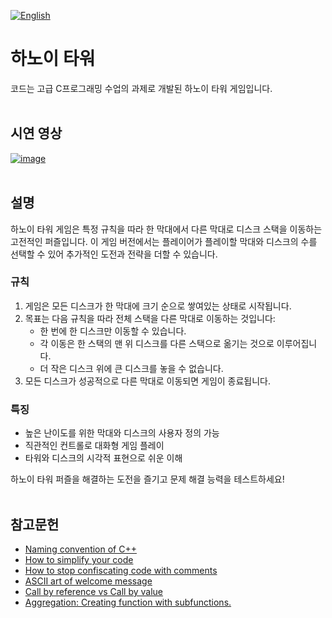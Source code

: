 [![English](https://img.shields.io/badge/lang-English-blue.svg)](https://github.com/juho-creator/HanoiTower/blob/main/README.md)


# 하노이 타워
코드는 고급 C프로그래밍 수업의 과제로 개발된 하노이 타워 게임입니다.
</br></br>



## 시연 영상
[![image](https://github.com/juho-creator/HanoiTower/assets/72856990/8931fa43-294e-491f-a8b0-16a05a21b6f2)
](https://www.youtube.com/watch?v=CoiyGsFQT0E
)
</br></br>



## 설명

하노이 타워 게임은 특정 규칙을 따라 한 막대에서 다른 막대로 디스크 스택을 이동하는 고전적인 퍼즐입니다. 이 게임 버전에서는 플레이어가 플레이할 막대와 디스크의 수를 선택할 수 있어 추가적인 도전과 전략을 더할 수 있습니다.

### 규칙
1. 게임은 모든 디스크가 한 막대에 크기 순으로 쌓여있는 상태로 시작됩니다.
2. 목표는 다음 규칙을 따라 전체 스택을 다른 막대로 이동하는 것입니다:
   - 한 번에 한 디스크만 이동할 수 있습니다.
   - 각 이동은 한 스택의 맨 위 디스크를 다른 스택으로 옮기는 것으로 이루어집니다.
   - 더 작은 디스크 위에 큰 디스크를 놓을 수 없습니다.
3. 모든 디스크가 성공적으로 다른 막대로 이동되면 게임이 종료됩니다.

### 특징
- 높은 난이도를 위한 막대와 디스크의 사용자 정의 가능
- 직관적인 컨트롤로 대화형 게임 플레이
- 타워와 디스크의 시각적 표현으로 쉬운 이해

하노이 타워 퍼즐을 해결하는 도전을 즐기고 문제 해결 능력을 테스트하세요!
</br></br>



## 참고문헌
- [Naming convention of C++](https://www.geeksforgeeks.org/naming-convention-in-c/)
- [How to simplify your code](https://www.youtube.com/watch?v=CFRhGnuXG-4)
- [How to stop confiscating code with comments](https://www.youtube.com/watch?v=Bf7vDBBOBUA)
- [ASCII art of welcome message](https://patorjk.com/software/taag/#p=display&f=Varsity&t=WELCOME%20%0A%20%20%20%20%20%20%20%20%20%20%20%20%20%20%20%20%20%20%20%20%20%20%20%20%20%20%20%20%20%20%20TO%0ATOWER%20%20%20%20OF%20%20%20HANOI)
- [Call by reference vs Call by value](https://www.geeksforgeeks.org/difference-between-call-by-value-and-call-by-reference/)
- [Aggregation: Creating function with subfunctions.](https://www.geeksforgeeks.org/association-composition-aggregation-java/)
  

